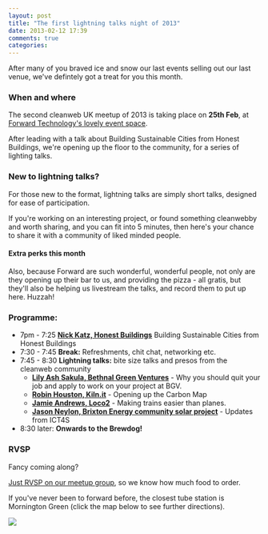 ```yaml
---
layout: post
title: "The first lightning talks night of 2013"
date: 2013-02-12 17:39
comments: true
categories: 
---
```


After many of you braved ice and snow our last events selling out our last venue, we've defintely got a treat for you this month.

### When and where

The second cleanweb UK meetup of 2013 is taking place on __25th Feb__, at [Forward Technology's lovely event space][forward].

After leading with a talk about Building Sustainable Cities from Honest Buildings, we're opening up the floor to the community, for a series of lighting talks.

### New to lightning talks?

For those new to the format, lightning talks are simply short talks, designed for ease of participation. 

If you're working on an interesting project, or found something cleanwebby and worth sharing, and you can fit into 5 minutes, then here's your chance to share it with a community of liked minded people.

#### Extra perks this month

Also, because Forward are such wonderful, wonderful people, not only are they opening up their bar to us, and providing the pizza - all gratis, but they'll also be helping us livestream the talks, and record them to put up here. Huzzah!

### Programme:

* 7pm - 7:25 __[Nick Katz, Honest Buildings][1]__ Building Sustainable Cities from Honest Buildings
* 7:30 - 7:45 __Break:__ Refreshments, chit chat, networking etc.
* 7:45 - 8:30 __Lightning talks:__ bite size talks and presos from the cleanweb community
  * __[Lily Ash Sakula, Bethnal Green Ventures][2]__ - Why you should quit your job and apply to work on your project at BGV.
  * __[Robin Houston, Kiln.it][3]__ - Opening up the Carbon Map
  * __[Jamie Andrews, Loco2][4]__ - Making trains easier than planes.
  * __[Jason Neylon, Brixton Energy community solar project][5]__ - Updates from ICT4S
* 8:30 later: __Onwards to the Brewdog!__

### RVSP

Fancy coming along? 

[Just RVSP on our meetup group](http://www.meetup.com/Cleanweb-London/events/94931402), so we know how much food to order.

If you've never been to forward before, the closest tube station is Mornington Green (click the map below to see further directions).

<a href="http://www.forwardtechnology.co.uk/venue"><img src="http://maps.googleapis.com/maps/api/staticmap?center=51.53894,-0.139800&markers=color:red%7Ccolor:red%7Clabel:F%7C51.53794,-0.136700&sensor=false&zoom=14&size=300x200&maptype=roadmap"/></a>


[1]: https://www.honestbuildings.com/site/team
[2]: http://bethnalgreenventures.com
[3]: http://kiln.it
[4]: http://loco2.com
[5]: https://brixtonenergy.co.uk/author/jason
[forward]: http://www.forwardtechnology.co.uk/venue
